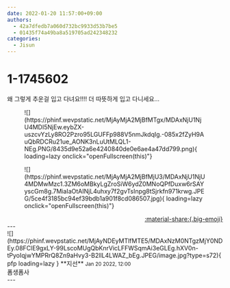 ```yaml
---
date: 2022-01-20 11:57:00+09:00
authors:
  - 42a7dfedb7a060d732bc9933d53b7be5
  - 01435f74a49ba8a519705ad242348232
categories:
  - Jisun
---
```


# 1-1745602

<div class="post-container" markdown="1">
<div class="content-container md-sidebar__scrollwrap" markdown="1">

왜 그렇게 추운걸 입고 다녀요!!!! 더 따뜻하게 입고 다니세요…
<figure markdown="1">
![](https://phinf.wevpstatic.net/MjAyMjA2MjBfMTgx/MDAxNjU1NjU4MDI5NjEw.eybZX-uszcvYzLy8RO2Pzro95LGUFFp988V5nmJkdqIg.-085x2fZyH9AuQbRDCRu21ue_AONK3nLuUtMLQL1-NEg.PNG/8435d9e52a6e4240840de0e6ae4a47dd799.png){ loading=lazy onclick="openFullscreen(this)"}
</figure>

<figure markdown="1">
![](https://phinf.wevpstatic.net/MjAyMjA2MjBfMjU3/MDAxNjU1NjU4MDMwMzc1.3ZM6oMBkyLgZroSiW6ydZ0MNoQPfDuxw6rSAYyscGm8g.7MiaIaOtAINjL4uhxy7f2gvTsInpg8tSjrkfn971krwg.JPEG/5ce4f3185bc94ef39bdb1a901f8cd086507.jpg){ loading=lazy onclick="openFullscreen(this)"}
</figure>


</div>
</div>

<div style="text-align: right;" markdown="1">
<a href="https://weverse.io/fromis9/fanpost/1-1745602" style="text-align: right;">:material-share:{.big-emoji}</a>
</div>
---

<div class="comments-container md-sidebar__scrollwrap" markdown="1">
<div class="comment" markdown="1">
<div class='id-container' markdown="1">
![](https://phinf.wevpstatic.net/MjAyNDEyMTlfMTE5/MDAxNzM0NTgzMjY0NDEy.08FClE9gxLY-99LscoMUgQbKnrVicLFFWSqmAi3eGLEg.hXV0n-tPyoIqjwYMPRrQ8Zn9aHvy3-B2llL4LWAZ_bEg.JPEG/image.jpg?type=s72){ pfp loading=lazy }
**<span class="artist">지선</span>** <small>Jan 20 2022, 12:00</small><br>
</div>
<div class='comment-body' markdown="1">
폼생폼사 
</div>
</div>
</div>
---
